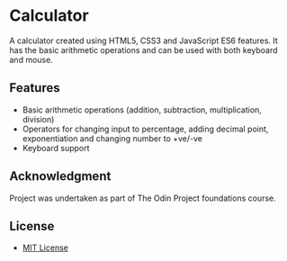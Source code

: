 # Calculator
A calculator created using HTML5, CSS3 and JavaScript ES6 features. It has the basic arithmetic operations and can be used with both keyboard and mouse.

## Features
- Basic arithmetic operations (addition, subtraction, multiplication, division)
- Operators for changing input to percentage, adding decimal point, exponentiation and changing number to +ve/-ve
- Keyboard support

## Acknowledgment
Project was undertaken as part of The Odin Project foundations course. 

## License
- [MIT License](https://github.com/YousufRab/Calculator/blob/main/LICENSE.md)

